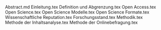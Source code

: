Abstract.md
Einleitung.tex
Definition und Abgrenzung.tex
Open Access.tex
Open Science.tex
Open Science Modelle.tex
Open Science Formate.tex
Wissenschaftliche Reputation.tex
Forschungsstand.tex
Methodik.tex
Methode der Inhaltsanalyse.tex
Methode der Onlinebefragung.tex
